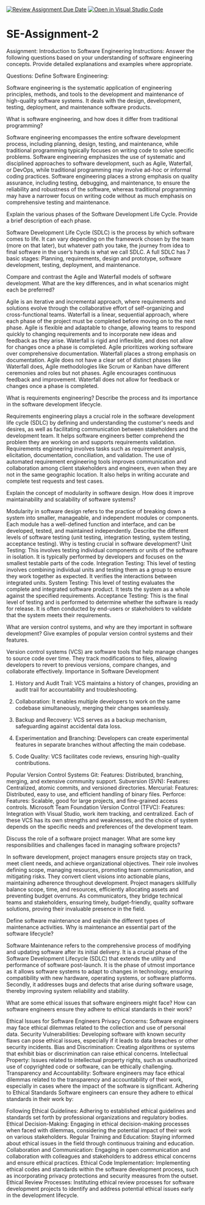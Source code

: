 [![Review Assignment Due Date](https://classroom.github.com/assets/deadline-readme-button-24ddc0f5d75046c5622901739e7c5dd533143b0c8e959d652212380cedb1ea36.svg)](https://classroom.github.com/a/-ucQIGTc)
[![Open in Visual Studio Code](https://classroom.github.com/assets/open-in-vscode-718a45dd9cf7e7f842a935f5ebbe5719a5e09af4491e668f4dbf3b35d5cca122.svg)](https://classroom.github.com/online_ide?assignment_repo_id=15240044&assignment_repo_type=AssignmentRepo)
# SE-Assignment-2
Assignment: Introduction to Software Engineering
Instructions:
Answer the following questions based on your understanding of software engineering concepts. Provide detailed explanations and examples where appropriate.

Questions:
Define Software Engineering:

Software engineering is the systematic application of engineering principles, methods, and tools to the development and maintenance of high-quality software systems. It deals with the design, development, testing, deployment, and maintenance software products.

What is software engineering, and how does it differ from traditional programming?

Software engineering encompasses the entire software development process, including planning, design, testing, and maintenance, while traditional programming typically focuses on writing code to solve specific problems. Software engineering emphasizes the use of systematic and disciplined approaches to software development, such as Agile, Waterfall, or DevOps, while traditional programming may involve ad-hoc or informal coding practices. Software engineering places a strong emphasis on quality assurance, including testing, debugging, and maintenance, to ensure the reliability and robustness of the software, whereas traditional programming may have a narrower focus on writing code without as much emphasis on comprehensive testing and maintenance.

Explain the various phases of the Software Development Life Cycle. Provide a brief description of each phase.

Software Development Life Cycle (SDLC) is the process by which software comes to life. It can vary depending on the framework chosen by the team (more on that later), but whatever path you take, the journey from idea to final software in the user’s hands is what we call SDLC. A full SDLC has 7 basic stages: Planning, requirements, design and prototype, software development, testing, deployment, and maintenance. 

Compare and contrast the Agile and Waterfall models of software development. What are the key differences, and in what scenarios might each be preferred?

Agile is an iterative and incremental approach, where requirements and solutions evolve through the collaborative effort of self-organizing and cross-functional teams. Waterfall is a linear, sequential approach, where each phase of the project must be completed before moving on to the next phase.
Agile is flexible and adaptable to change, allowing teams to respond quickly to changing requirements and to incorporate new ideas and feedback as they arise. Waterfall is rigid and inflexible, and does not allow for changes once a phase is completed. Agile prioritizes working software over comprehensive documentation. Waterfall places a strong emphasis on documentation.
Agile does not have a clear set of distinct phases like Waterfall does, Agile methodologies like Scrum or Kanban have different ceremonies and roles but not phases.
Agile encourages continuous feedback and improvement. Waterfall does not allow for feedback or changes once a phase is completed.

What is requirements engineering? Describe the process and its importance in the software development lifecycle.

Requirements engineering plays a crucial role in the software development life cycle (SDLC) by defining and understanding the customer's needs and desires, as well as facilitating communication between stakeholders and the development team. It helps software engineers better comprehend the problem they are working on and supports requirements validation. Requirements engineering involves tasks such as requirement analysis, elicitation, documentation, conciliation, and validation. The use of automated requirement engineering tools improves communication and collaboration among client stakeholders and engineers, even when they are not in the same geographic location. It also helps in writing accurate and complete test requests and test cases. 

Explain the concept of modularity in software design. How does it improve maintainability and scalability of software systems?

Modularity in software design refers to the practice of breaking down a system into smaller, manageable, and independent modules or components. Each module has a well-defined function and interface, and can be developed, tested, and maintained independently.
Describe the different levels of software testing (unit testing, integration testing, system testing, acceptance testing). Why is testing crucial in software development?
Unit Testing: This involves testing individual components or units of the software in isolation. It is typically performed by developers and focuses on the smallest testable parts of the code.
Integration Testing: This level of testing involves combining individual units and testing them as a group to ensure they work together as expected. It verifies the interactions between integrated units.
System Testing: This level of testing evaluates the complete and integrated software product. It tests the system as a whole against the specified requirements.
Acceptance Testing: This is the final level of testing and is performed to determine whether the software is ready for release. It is often conducted by end-users or stakeholders to validate that the system meets their requirements.

What are version control systems, and why are they important in software development? Give examples of popular version control systems and their features.

Version control systems (VCS) are software tools that help manage changes to source code over time. They track modifications to files, allowing developers to revert to previous versions, compare changes, and collaborate effectively.
Importance in Software Development
1. History and Audit Trail: VCS maintains a history of changes, providing an audit trail for accountability and troubleshooting.

2. Collaboration: It enables multiple developers to work on the same codebase simultaneously, merging their changes seamlessly.

3. Backup and Recovery: VCS serves as a backup mechanism, safeguarding against accidental data loss.

4. Experimentation and Branching: Developers can create experimental features in separate branches without affecting the main codebase.

5. Code Quality: VCS facilitates code reviews, ensuring high-quality contributions.

Popular Version Control Systems
Git:
Features: Distributed, branching, merging, and extensive community support.
Subversion (SVN):
Features: Centralized, atomic commits, and versioned directories.
Mercurial:
Features: Distributed, easy to use, and efficient handling of binary files.
Perforce:
Features: Scalable, good for large projects, and fine-grained access controls.
Microsoft Team Foundation Version Control (TFVC):
Features: Integration with Visual Studio, work item tracking, and centralized.
Each of these VCS has its own strengths and weaknesses, and the choice of system depends on the specific needs and preferences of the development team.

Discuss the role of a software project manager. What are some key responsibilities and challenges faced in managing software projects?

In software development, project managers ensure projects stay on track, meet client needs, and achieve organizational objectives. Their role involves defining scope, managing resources, promoting team communication, and mitigating risks. They convert client visions into actionable plans, maintaining adherence throughout development.
Project managers skillfully balance scope, time, and resources, efficiently allocating assets and preventing budget overruns. As communicators, they bridge technical teams and stakeholders, ensuring timely, budget-friendly, quality software solutions, proving their invaluable presence in the field.

Define software maintenance and explain the different types of maintenance activities. Why is maintenance an essential part of the software lifecycle?

Software Maintenance refers to the comprehensive process of modifying and updating software after its initial delivery. It is a crucial phase of the Software Development Lifecycle (SDLC) that extends the utility and performance of software post-launch. It is the phase of utmost importance as it allows software systems to adapt to changes in technology, ensuring compatibility with new hardware, operating systems, or software platforms. Secondly, it addresses bugs and defects that arise during software usage, thereby improving system reliability and stability.

What are some ethical issues that software engineers might face? How can software engineers ensure they adhere to ethical standards in their work?

Ethical Issues for Software Engineers
Privacy Concerns: Software engineers may face ethical dilemmas related to the collection and use of personal data.
Security Vulnerabilities: Developing software with known security flaws can pose ethical issues, especially if it leads to data breaches or other security incidents.
Bias and Discrimination: Creating algorithms or systems that exhibit bias or discrimination can raise ethical concerns.
Intellectual Property: Issues related to intellectual property rights, such as unauthorized use of copyrighted code or software, can be ethically challenging.
Transparency and Accountability: Software engineers may face ethical dilemmas related to the transparency and accountability of their work, especially in cases where the impact of the software is significant.
Adhering to Ethical Standards
Software engineers can ensure they adhere to ethical standards in their work by:

Following Ethical Guidelines: Adhering to established ethical guidelines and standards set forth by professional organizations and regulatory bodies.
Ethical Decision-Making: Engaging in ethical decision-making processes when faced with dilemmas, considering the potential impact of their work on various stakeholders.
Regular Training and Education: Staying informed about ethical issues in the field through continuous training and education.
Collaboration and Communication: Engaging in open communication and collaboration with colleagues and stakeholders to address ethical concerns and ensure ethical practices.
Ethical Code Implementation: Implementing ethical codes and standards within the software development process, such as incorporating privacy protections and security measures from the outset.
Ethical Review Processes: Instituting ethical review processes for software development projects to identify and address potential ethical issues early in the development lifecycle.

